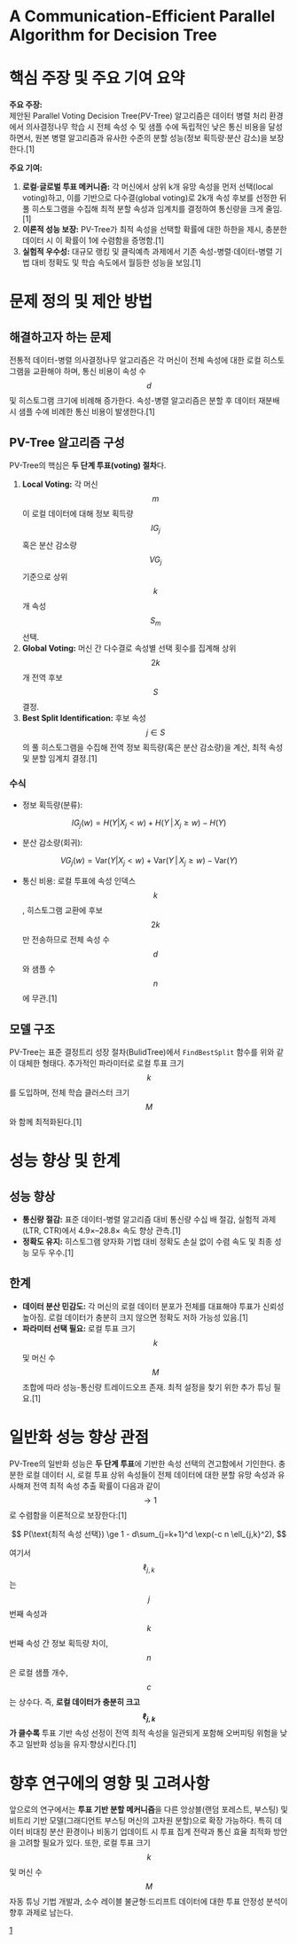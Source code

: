 # A Communication-Efficient Parallel Algorithm for Decision Tree

# 핵심 주장 및 주요 기여 요약

**주요 주장:**  
제안된 Parallel Voting Decision Tree(PV-Tree) 알고리즘은 데이터 병렬 처리 환경에서 의사결정나무 학습 시 전체 속성 수 및 샘플 수에 독립적인 낮은 통신 비용을 달성하면서, 원본 병렬 알고리즘과 유사한 수준의 분할 성능(정보 획득량·분산 감소)을 보장한다.[1]

**주요 기여:**  
1. **로컬·글로벌 투표 메커니즘:** 각 머신에서 상위 k개 유망 속성을 먼저 선택(local voting)하고, 이를 기반으로 다수결(global voting)로 2k개 속성 후보를 선정한 뒤 풀 히스토그램을 수집해 최적 분할 속성과 임계치를 결정하여 통신량을 크게 줄임.[1]
2. **이론적 성능 보장:** PV-Tree가 최적 속성을 선택할 확률에 대한 하한을 제시, 충분한 데이터 시 이 확률이 1에 수렴함을 증명함.[1]
3. **실험적 우수성:** 대규모 랭킹 및 클릭예측 과제에서 기존 속성-병렬·데이터-병렬 기법 대비 정확도 및 학습 속도에서 월등한 성능을 보임.[1]

# 문제 정의 및 제안 방법

## 해결하고자 하는 문제  
전통적 데이터-병렬 의사결정나무 알고리즘은 각 머신이 전체 속성에 대한 로컬 히스토그램을 교환해야 하며, 통신 비용이 속성 수 $$d$$ 및 히스토그램 크기에 비례해 증가한다. 속성-병렬 알고리즘은 분할 후 데이터 재분배 시 샘플 수에 비례한 통신 비용이 발생한다.[1]

## PV-Tree 알고리즘 구성  
PV-Tree의 핵심은 **두 단계 투표(voting) 절차**다.  
1. **Local Voting:** 각 머신 $$m$$이 로컬 데이터에 대해 정보 획득량 $$IG_j$$ 혹은 분산 감소량 $$VG_j$$ 기준으로 상위 $$k$$개 속성 $$S_m$$ 선택.  
2. **Global Voting:** 머신 간 다수결로 속성별 선택 횟수를 집계해 상위 $$2k$$개 전역 후보 $$S$$ 결정.  
3. **Best Split Identification:** 후보 속성 $$j\in S$$의 풀 히스토그램을 수집해 전역 정보 획득량(혹은 분산 감소량)을 계산, 최적 속성 및 분할 임계치 결정.[1]

### 수식  
- 정보 획득량(분류):  

```math
IG_j(w)=H(Y|X_j < w) + H(Y\,|\,X_j\ge w)-H(Y)
```

- 분산 감소량(회귀):  

```math
VG_j(w)=\mathrm{Var}(Y | X_j < w)+\mathrm{Var}(Y\,|\,X_j\ge w)-\mathrm{Var}(Y)
``` 

- 통신 비용: 로컬 투표에 속성 인덱스 $$k$$, 히스토그램 교환에 후보 $$2k$$만 전송하므로 전체 속성 수 $$d$$와 샘플 수 $$n$$에 무관.[1]

## 모델 구조  
PV-Tree는 표준 결정트리 성장 절차(BulidTree)에서 `FindBestSplit` 함수를 위와 같이 대체한 형태다. 추가적인 파라미터로 로컬 투표 크기 $$k$$를 도입하며, 전체 학습 클러스터 크기 $$M$$와 함께 최적화된다.[1]

# 성능 향상 및 한계

## 성능 향상  
- **통신량 절감:** 표준 데이터-병렬 알고리즘 대비 통신량 수십 배 절감, 실험적 과제(LTR, CTR)에서 4.9×–28.8× 속도 향상 관측.[1]
- **정확도 유지:** 히스토그램 양자화 기법 대비 정확도 손실 없이 수렴 속도 및 최종 성능 모두 우수.[1]

## 한계  
- **데이터 분산 민감도:** 각 머신의 로컬 데이터 분포가 전체를 대표해야 투표가 신뢰성 높아짐. 로컬 데이터가 충분히 크지 않으면 정확도 저하 가능성 있음.[1]
- **파라미터 선택 필요:** 로컬 투표 크기 $$k$$ 및 머신 수 $$M$$ 조합에 따라 성능-통신량 트레이드오프 존재. 최적 설정을 찾기 위한 추가 튜닝 필요.[1]

# 일반화 성능 향상 관점

PV-Tree의 일반화 성능은 **두 단계 투표**에 기반한 속성 선택의 견고함에서 기인한다. 충분한 로컬 데이터 시, 로컬 투표 상위 속성들이 전체 데이터에 대한 분할 유망 속성과 유사해져 전역 최적 속성 추출 확률이 다음과 같이 $$\to1$$로 수렴함을 이론적으로 보장한다:[1]

$$
P(\text{최적 속성 선택}) \ge 1 - d\sum_{j=k+1}^d \exp(-c n \ell_{j,k}^2),
$$

여기서 $$\ell_{j,k}$$는 $$j$$번째 속성과 $$k$$번째 속성 간 정보 획득량 차이, $$n$$은 로컬 샘플 개수, $$c$$는 상수다. 즉, **로컬 데이터가 충분히 크고 $$\ell_{j,k}$$가 클수록** 투표 기반 속성 선정이 전역 최적 속성을 일관되게 포함해 오버피팅 위험을 낮추고 일반화 성능을 유지·향상시킨다.[1]

# 향후 연구에의 영향 및 고려사항

앞으로의 연구에서는 **투표 기반 분할 메커니즘**을 다른 앙상블(랜덤 포레스트, 부스팅) 및 비트리 기반 모델(그래디언트 부스팅 머신의 고차원 분할)으로 확장 가능하다. 특히 데이터 비대칭 분산 환경이나 비동기 업데이트 시 투표 집계 전략과 통신 효율 최적화 방안을 고려할 필요가 있다. 또한, 로컬 투표 크기 $$k$$ 및 머신 수 $$M$$ 자동 튜닝 기법 개발과, 소수 레이블 불균형·드리프트 데이터에 대한 투표 안정성 분석이 향후 과제로 남는다.

[1](https://ppl-ai-file-upload.s3.amazonaws.com/web/direct-files/attachments/65988149/f34cc6e8-3d0f-4b2b-bbe1-a19fd54da5a7/1611.01276v1.pdf)
